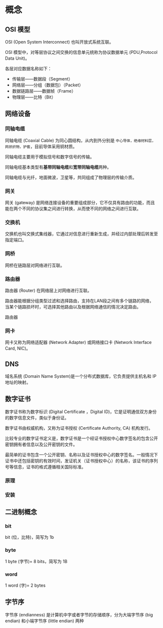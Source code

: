 # 概念

## OSI 模型

OSI (Open System Interconnect) 也叫开放式系统互联。

OSI 模型中，对等层协议之间交换的信息单元统称为协议数据单元 (PDU,Protocol Data Unit)。

各层对应数据名称如下：

- 传输层——数据段（Segment）
- 网络层——分组（数据包）（Packet）
- 数据链路层——数据帧（Frame）
- 物理层——比特（Bit）

## 网络设备

### 同轴电缆

同轴电缆 (Coaxial Cable) 为同心圆结构，从内到外分别是 `中心导体，绝缘材料层，网状织物，护套`，目前导体采用铜材质。

同轴电缆主要用于模拟信号和数字信号的传输。

同轴电缆基本类型有**基带同轴电缆**和**宽带同轴电缆**两种。

同轴电缆与光纤，地面微波，卫星等，共同组成了物理层的传输介质。

### 网关

网关 (gateway) 是网络连接设备的重要组成部分，它不仅具有路由的功能，而且能在两个不同的协议集之间进行转换，从而使不同的网络之间进行互联。

### 交换机

交换机也叫交换式集线器，它通过对信息进行重新生成，并经过内部处理后转发至指定端口。

### 网桥

网桥在链路层对网络进行互联。

### 路由器

路由器 (Router) 在网络层上对网络进行互联。

路由器能根据分组类型过滤和选择路由，支持在LAN段之间有多个链路的网络，当某个链路损坏时，可选择其他路由以及根据网络通信的情况决定路由。

路由器

### 网卡

网卡又称为网络适配器 (Network Adapter) 或网络接口卡 (Network Interface Card, NIC)。

## DNS

域名系统 (Domain Name System)是一个分布式数据库，它负责提供主机名和 IP 地址的映射。

## 数字证书

数字证书称为数字标识 (Digital Certificate ，Digital ID)，它是证明通信双方身份的数字信息文件，类似于身份证。

数字证书由权威机构，又称为证书授权 (Certificate Authority, CA) 机构发行。

比较专业的数字证书定义是，数字证书是一个经证书授权中心数字签名的包含公开密钥拥有者信息以及公开密钥的文件。

最简单的证书包含一个公开密钥、名称以及证书授权中心的数字签名。一般情况下证书中还包括密钥的有效时间，发证机关（证书授权中心）的名称，该证书的序列号等信息，证书的格式遵循相关国际标准。

### 原理

### 安装

## 二进制概念

### bit

bit (位，比特)，简写为 1b

### byte

1 byte (字节)= 8 bits，简写为 1B

### word

1 word (字)= 2 bytes

## 字节序

字节序 (endianness) 是计算机中字或者字节的存储顺序，分为大端字节序 (big endian) 和小端字节序 (little endian) 两种